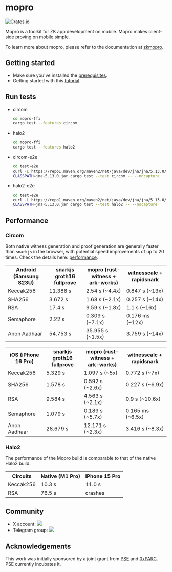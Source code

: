 # mopro

![Crates.io](https://img.shields.io/crates/v/mopro-ffi?label=mopro-ffi&style=flat-square)

Mopro is a toolkit for ZK app development on mobile. Mopro makes client-side proving on mobile simple.

To learn more about mopro, please refer to the documentation at [zkmopro](https://zkmopro.org/docs/intro).

## Getting started

-   Make sure you've installed the [prerequisites](https://zkmopro.org/docs/prerequisites).
-   Getting started with this [tutorial](https://zkmopro.org/docs/getting-started).

## Run tests

-   circom
    ```sh
    cd mopro-ffi
    cargo test --features circom
    ```
-   halo2
    ```sh
    cd mopro-ffi
    cargo test --features halo2
    ```
-   circom-e2e
    ```sh
    cd test-e2e
    curl -L https://repo1.maven.org/maven2/net/java/dev/jna/jna/5.13.0/jna-5.13.0.jar -o jna-5.13.0.jar
    CLASSPATH=jna-5.13.0.jar cargo test --test circom -- --nocapture
    ```
-   halo2-e2e
    ```sh
    cd test-e2e
    curl -L https://repo1.maven.org/maven2/net/java/dev/jna/jna/5.13.0/jna-5.13.0.jar -o jna-5.13.0.jar
    CLASSPATH=jna-5.13.0.jar cargo test --test halo2 -- --nocapture
    ```

## Performance

### Circom

Both native witness generation and proof generation are generally faster than `snarkjs` in the browser, with potential speed improvements of up to 20 times.
Check the details here: [performance](https://zkmopro.org/docs/performance).

<table>
  <tr>
    <th>Android (Samsung S23U)</th>
    <th>snarkjs groth16 fullprove</th>
    <th>mopro (rust-witness + ark-works)</th>
    <th>witnesscalc + rapidsnark</th>
  </tr>
  <tr>
    <td>Keccak256</td>
    <td>11.388 s</td>
    <td>2.54 s (~4.4x)</td>
    <td>0.847 s (~13x)</td>
  </tr>
  <tr>
    <td>SHA256</td>
    <td>3.672 s</td>
    <td>1.68 s (~2.1x)</td>
    <td>0.257 s (~14x)</td>
  </tr>
  <tr>
    <td>RSA</td>
    <td>17.4 s</td>
    <td>9.59 s (~1.8x)</td>
    <td>1.1 s (~16x)</td>
  </tr>
  <tr>
    <td>Semaphore</td>
    <td>2.22 s</td>
    <td>0.309 s (~7.1x)</td>
    <td>0.176 ms (~12x)</td>
  </tr>
  <tr>
    <td>Anon Aadhaar</td>
    <td>54.753 s</td>
    <td>35.955 s (~1.5x)</td>
    <td>3.759 s (~14x)</td>
  </tr>
</table>

<table>
  <tr>
    <th>iOS (iPhone 16 Pro)</th>
    <th>snarkjs groth16 fullprove</th>
    <th>mopro (rust-witness + ark-works)</th>
    <th>witnesscalc + rapidsnark</th>
  </tr>
  <tr>
    <td>Keccak256</td>
    <td>5.329 s</td>
    <td>1.097 s (~5x)</td>
    <td>0.772 s (~7x)</td>
  </tr>
  <tr>
    <td>SHA256</td>
    <td>1.578 s</td>
    <td>0.592 s (~2.6x)</td>
    <td>0.227 s (~6.9x)</td>
  </tr>
  <tr>
    <td>RSA</td>
    <td>9.584 s</td>
    <td>4.563 s (~2.1x)</td>
    <td>0.9 s (~10.6x)</td>
  </tr>
  <tr>
    <td>Semaphore</td>
    <td>1.079 s</td>
    <td>0.189 s (~5.7x)</td>
    <td>0.165 ms (~6.5x)</td>
  </tr>
  <tr>
    <td>Anon Aadhaar</td>
    <td>28.679 s</td>
    <td>12.171 s (~2.3x)</td>
    <td>3.416 s (~8.3x)</td>
  </tr>
</table>

### Halo2

The performance of the Mopro build is comparable to that of the native Halo2 build.

<table>
  <tr>
    <th>Circuits</th>
    <th>Native (M1 Pro)</th>
    <th>iPhone 15 Pro	</th>
  </tr>
  <tr>
    <td>Keccak256</td>
    <td>10.3 s</td>
    <td>11.0 s</td>
  </tr>
  <tr>
    <td>RSA</td>
    <td>76.5 s	</td>
    <td>crashes</td>
  </tr>
</table>

## Community

-   X account: <a href="https://twitter.com/zkmopro"><img src="https://img.shields.io/twitter/follow/zkmopro?style=flat-square&logo=x&label=zkmopro"></a>
-   Telegram group: <a href="https://t.me/zkmopro"><img src="https://img.shields.io/badge/telegram-@zkmopro-blue.svg?style=flat-square&logo=telegram"></a>

## Acknowledgements

This work was initially sponsored by a joint grant from [PSE](https://pse.dev/) and [0xPARC](https://0xparc.org/). PSE currently incubates it.
